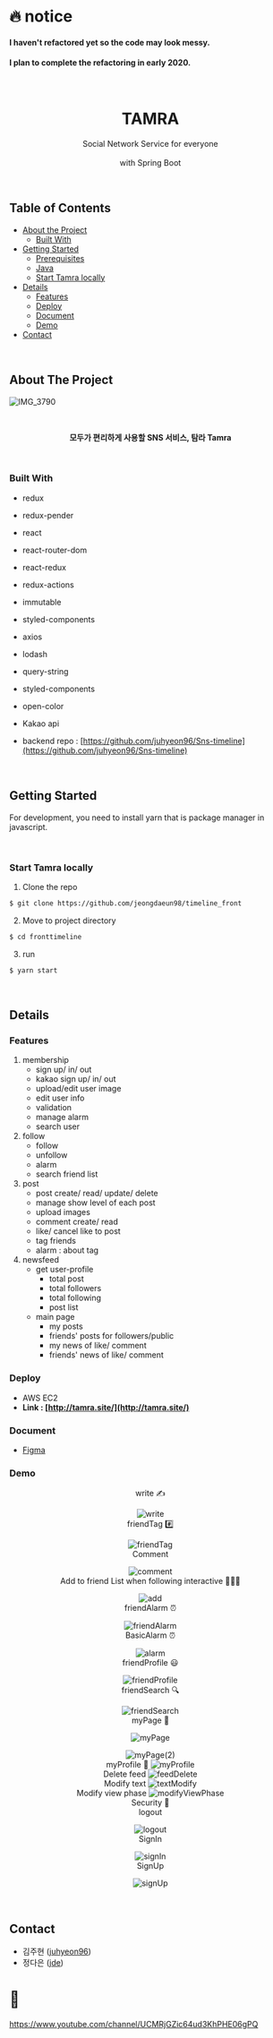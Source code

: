 # 🔥 notice

#### I haven't refactored yet so the code may look messy.


#### I plan to complete the refactoring in early 2020.


<br />

  <h1 align="center">TAMRA</h1>

  <p align="center">
    Social Network Service for everyone <br/>
	<br/>
with Spring Boot
    <br />
   </p>

&nbsp;
<!-- TABLE OF CONTENTS -->
## Table of Contents

* [About the Project](#about-the-project)
  * [Built With](#built-with)
* [Getting Started](#getting-started)
  * [Prerequisites](#prerequisites)
  * [Java](#java)
  * [Start Tamra locally](#start-tamra-locally)
* [Details](#details) 
  * [Features](#features) 
  * [Deploy](#deploy)
  * [Document](#document)
  * [Demo](#demo)
 * [Contact](#contact)

&nbsp;
<!-- ABOUT THE PROJECT -->
## About The Project

![IMG_3790](https://user-images.githubusercontent.com/45280737/72733511-5816fe80-3bdb-11ea-9b09-910683a29735.png)

<div align="center">
<br/>
  <p align="center"><b>모두가 편리하게 사용할 SNS 서비스, 탐라 Tamra</b></p>
</div>


&nbsp;
### Built With
* redux

* redux-pender

* react

* react-router-dom

* react-redux

* redux-actions

* immutable

* styled-components

* axios

* lodash

* query-string

* styled-components

* open-color

* Kakao api

* backend repo : [https://github.com/juhyeon96/Sns-timeline](https://github.com/juhyeon96/Sns-timeline)

&nbsp;

## Getting Started

For development, you need to install yarn that is package manager in javascript.

&nbsp;
### Start Tamra locally

1. Clone the repo
```sh
$ git clone https://github.com/jeongdaeun98/timeline_front
```
2. Move to project directory
```sh
$ cd fronttimeline
```
3. run
```
$ yarn start
```
&nbsp;
## Details 

### Features
1. membership 
	- sign up/ in/ out
	- kakao sign up/ in/ out
	- upload/edit user image
	- edit user info
	- validation
	- manage alarm
	- search user
2. follow
	- follow
	- unfollow
	- alarm
	- search friend list
3. post
	- post create/ read/ update/ delete
	- manage show level of each post
	- upload images
	- comment create/ read
	- like/ cancel like to post
	- tag friends
	- alarm : about tag
4. newsfeed
	- get user-profile
		- total post
		- total followers
		- total following
		- post list
	- main page
		- my posts
		- friends' posts for followers/public
		- my news of like/ comment
		- friends' news of like/ comment

### Deploy
* AWS EC2 
* <b>Link : [http://tamra.site/](http://tamra.site/)</b>
&nbsp;
### Document
* [Figma](https://www.figma.com/file/sOR2wXynyU4LXFg2lYkBTs/TIMELINE-%EC%8A%A4%ED%86%A0%EB%A6%AC%EB%B3%B4%EB%93%9C?node-id=0%3A1!)
&nbsp;
### Demo

<div align="center">

write ✍️

![write](./write.PNG)
<br/>
friendTag #️⃣

![friendTag](./friendTag.PNG)
<br/>
Comment

![comment](./comment.PNG)
<br/>
Add to friend List when following interactive 🧑‍🤝‍🧑

![add](./addToFriendListWhenFollowingInteractive.PNG)
<br/>
friendAlarm ⏰

![friendAlarm](./friendAlarm.PNG)
<br/>
BasicAlarm ⏰

![alarm](./Alarm.PNG)
<br/>
friendProfile 😃

![friendProfile](./friendProfile.PNG)
<br/>
friendSearch 🔍

![friendSearch](./friendSearch.PNG)
<br/>
myPage 📄

![myPage](./myPage.PNG)

![myPage(2)](./mypage(2).PNG)
<br/>
myProfile 🙍
![myProfile](./myProfile.PNG)
<br/>
Delete feed
![feedDelete](./feedDelete.PNG)
<br/>
Modify text 
![textModify](./textModify.PNG)
<br/>
Modify view phase
![modifyViewPhase](./viewPhaseModify.PNG)
<br/>
Security 🔑
<br/>
logout

![logout](./logout.PNG)
<br/>
SignIn

![signIn](./signIn.PNG)
<br/>
SignUp

![signUp](./signUp.PNG)
<br/>


</div>

<!-- CONTACT -->
&nbsp;

## Contact

 - 김주현 ([juhyeon96](https://github.com/juhyeon96)) 
 - 정다은 ([jde](https://github.com/jeongdaeun98))

# 🎥

https://www.youtube.com/channel/UCMRjGZic64ud3KhPHE06gPQ

